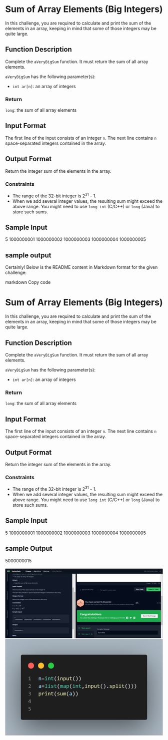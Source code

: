 
# Sum of Array Elements (Big Integers)

In this challenge, you are required to calculate and print the sum of the elements in an array, keeping in mind that some of those integers may be quite large.

## Function Description

Complete the `aVeryBigSum` function. It must return the sum of all array elements.

`aVeryBigSum` has the following parameter(s):

- `int ar[n]`: an array of integers

### Return

`long`: the sum of all array elements

## Input Format

The first line of the input consists of an integer `n`.
The next line contains `n` space-separated integers contained in the array.

## Output Format

Return the integer sum of the elements in the array.

### Constraints

- The range of the 32-bit integer is 2<sup>31</sup> - 1.
- When we add several integer values, the resulting sum might exceed the above range. You might need to use `long int` (C/C++) or `long` (Java) to store such sums.

## Sample Input
5
1000000001 1000000002 1000000003 1000000004 1000000005

## sample output

Certainly! Below is the README content in Markdown format for the given challenge:

markdown
Copy code
# Sum of Array Elements (Big Integers)

In this challenge, you are required to calculate and print the sum of the elements in an array, keeping in mind that some of those integers may be quite large.

## Function Description

Complete the `aVeryBigSum` function. It must return the sum of all array elements.

`aVeryBigSum` has the following parameter(s):

- `int ar[n]`: an array of integers

### Return

`long`: the sum of all array elements

## Input Format

The first line of the input consists of an integer `n`.
The next line contains `n` space-separated integers contained in the array.

## Output Format

Return the integer sum of the elements in the array.

### Constraints

- The range of the 32-bit integer is 2<sup>31</sup> - 1.
- When we add several integer values, the resulting sum might exceed the above range. You might need to use `long int` (C/C++) or `long` (Java) to store such sums.

## Sample Input

5
1000000001 1000000002 1000000003 1000000004 1000000005

## sample  Output

5000000015




![](Untitled.png)
![](code.png)
